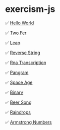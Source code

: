 # exercism-js

✅ [Hello World](http://exercism.io/exercises/javascript/hello-world/readme)

✅ [Two Fer](http://exercism.io/exercises/javascript/two-fer/readme)

✅ [Leap](http://exercism.io/exercises/javascript/leap/readme)

✅ [Reverse String](http://exercism.io/exercises/javascript/reverse-string/readme) 

✅ [Rna Transcription](http://exercism.io/exercises/javascript/rna-transcription/readme)

✅ [Pangram](http://exercism.io/exercises/javascript/pangram/readme)

✅ [Space Age](http://exercism.io/exercises/javascript/space-age/readme)

✅ [Binary](http://exercism.io/exercises/javascript/binary/readme)

✅ [Beer Song](http://exercism.io/exercises/javascript/beer-song/readme)

✅ [Raindrops](http://exercism.io/exercises/javascript/raindrops/readme)

✅ [Armstrong Numbers](http://exercism.io/exercises/javascript/armstrong-numbers/readme)
